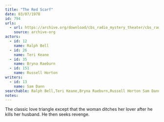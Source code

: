 ```yaml
---
title: "The Red Scarf"
date: 03/07/1978
id: 794
urls: 
  - url: https://archive.org/download/cbs_radio_mystery_theater/cbs_radio_mystery_theater-0751-0800.zip/cbs_radio_mystery_theater-0751-0800%2Fcbsrmt_0794_the_red_scarf.mp3
    source: archive-org
actors:  
  - id: 12
    name: Ralph Bell  
  - id: 26
    name: Teri Keane  
  - id: 35
    name: Bryna Raeburn  
  - id: 151
    name: Russell Horton
writers:  
  - id: 13
    name: Sam Dann
searchable: Ralph Bell,Teri Keane,Bryna Raeburn,Russell Horton Sam Dann
notes:  
---
```

The classic love triangle except that the woman ditches her lover after he kills her husband. He then seeks revenge.